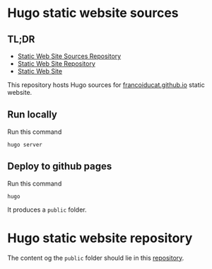 # Hugo static website sources

## TL;DR

- [Static Web Site Sources Repository](https://github.com/francoiducat/francoiducat.github.io.sources)
- [Static Web Site Repository](https://github.com/francoiducat/francoiducat.github.io)
- [Static Web Site](https://francoiducat.github.io)

This repository hosts Hugo sources for [francoiducat.github.io](francoiducat.github.io) static website.

## Run locally

Run this command

```
hugo server
```

## Deploy to github pages

Run this command

```
hugo
```

It produces a `public` folder.

# Hugo static website repository

The content og the `public` folder should lie in this [repository](https://github.com/francoiducat/francoiducat.github.io).
